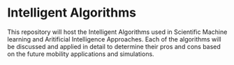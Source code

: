 # Intelligent Algorithms
This repository will host the Intelligent Algorithms used in Scientific Machine learning and Aritificial Intelligence Approaches. Each of the algorithms will be discussed and applied in detail to determine their pros and cons based on the future mobility applications and simulations.
